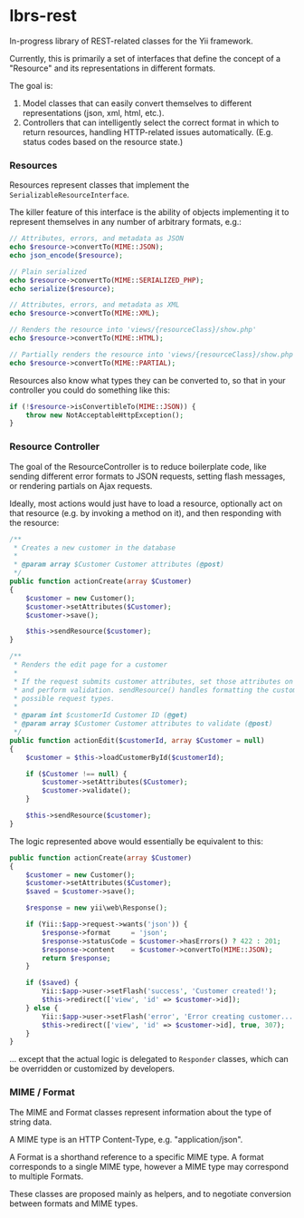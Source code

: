 lbrs-rest
=========

In-progress library of REST-related classes for the Yii framework.

Currently, this is primarily a set of interfaces that define the concept of a
"Resource" and its representations in different formats.

The goal is:

1. Model classes that can easily convert themselves to different representations
(json, xml, html, etc.).
2. Controllers that can intelligently select the correct format in which to return
resources, handling HTTP-related issues automatically. (E.g. status codes based
on the resource state.)

### Resources

Resources represent classes that implement the `SerializableResourceInterface`.

The killer feature of this interface is the ability of objects implementing it
to represent themselves in any number of arbitrary formats, e.g.:

```php
// Attributes, errors, and metadata as JSON
echo $resource->convertTo(MIME::JSON);
echo json_encode($resource);

// Plain serialized
echo $resource->convertTo(MIME::SERIALIZED_PHP);
echo serialize($resource);

// Attributes, errors, and metadata as XML
echo $resource->convertTo(MIME::XML);

// Renders the resource into 'views/{resourceClass}/show.php'
echo $resource->convertTo(MIME::HTML);

// Partially renders the resource into 'views/{resourceClass}/show.php'
echo $resource->convertTo(MIME::PARTIAL);
```

Resources also know what types they can be converted to, so that in your controller
you could do something like this:

```php
if (!$resource->isConvertibleTo(MIME::JSON)) {
	throw new NotAcceptableHttpException();
}
```

### Resource Controller

The goal of the ResourceController is to reduce boilerplate code, like sending
different error formats to JSON requests, setting flash messages, or rendering
partials on Ajax requests.

Ideally, most actions would just have to load a resource, optionally act on that
resource (e.g. by invoking a method on it), and then responding with the resource:

```php
/**
 * Creates a new customer in the database
 *
 * @param array $Customer Customer attributes (@post)
 */
public function actionCreate(array $Customer)
{
	$customer = new Customer();
	$customer->setAttributes($Customer);
	$customer->save();

	$this->sendResource($customer);
}

/**
 * Renders the edit page for a customer
 *
 * If the request submits customer attributes, set those attributes on the customer
 * and perform validation. sendResource() handles formatting the customer for all
 * possible request types.
 *
 * @param int $customerId Customer ID (@get)
 * @param array $Customer Customer attributes to validate (@post)
 */
public function actionEdit($customerId, array $Customer = null)
{
	$customer = $this->loadCustomerById($customerId);

	if ($Customer !== null) {
		$customer->setAttributes($Customer);
		$customer->validate();
	}

	$this->sendResource($customer);
}
```

The logic represented above would essentially be equivalent to this:

```php
public function actionCreate(array $Customer)
{
	$customer = new Customer();
	$customer->setAttributes($Customer);
	$saved = $customer->save();

	$response = new yii\web\Response();

	if (Yii::$app->request->wants('json')) {
		$response->format     = 'json';
		$response->statusCode = $customer->hasErrors() ? 422 : 201;
		$response->content    = $customer->convertTo(MIME::JSON);
		return $response;
	}

	if ($saved) {
		Yii::$app->user->setFlash('success', 'Customer created!');
		$this->redirect(['view', 'id' => $customer->id]);
	} else {
		Yii::$app->user->setFlash('error', 'Error creating customer...');
		$this->redirect(['view', 'id' => $customer->id], true, 307);
	}
}
```

... except that the actual logic is delegated to `Responder` classes, which can
be overridden or customized by developers.

### MIME / Format

The MIME and Format classes represent information about the type of string data.

A MIME type is an HTTP Content-Type, e.g. "application/json".

A Format is a shorthand reference to a specific MIME type. A format corresponds
to a single MIME type, however a MIME type may correspond to multiple Formats.

These classes are proposed mainly as helpers, and to negotiate conversion between
formats and MIME types.

